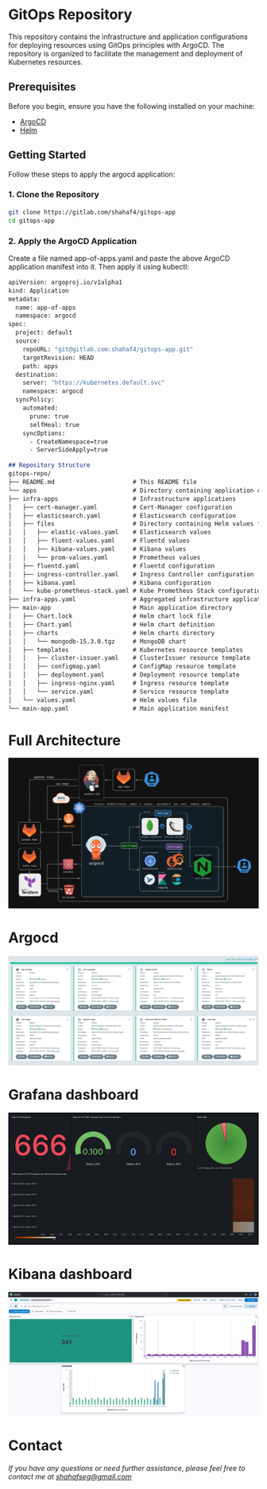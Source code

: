 # GitOps Repository

This repository contains the infrastructure and application configurations for deploying resources using GitOps principles with ArgoCD. The repository is organized to facilitate the management and deployment of Kubernetes resources.

## Prerequisites

Before you begin, ensure you have the following installed on your machine:

- [ArgoCD](https://argo-cd.readthedocs.io/en/stable/getting_started/)
- [Helm](https://helm.sh/docs/intro/install/)

## Getting Started

Follow these steps to apply the argocd application:

### 1. Clone the Repository

```sh
git clone https://gitlab.com/shahaf4/gitops-app
cd gitops-app
```

### 2. Apply the ArgoCD Application

Create a file named app-of-apps.yaml and paste the above ArgoCD application manifest into it. Then apply it using kubectl:
```sh
apiVersion: argoproj.io/v1alpha1
kind: Application
metadata:
  name: app-of-apps
  namespace: argocd
spec:
  project: default
  source:
    repoURL: "git@gitlab.com:shahaf4/gitops-app.git"
    targetRevision: HEAD
    path: apps
  destination:
    server: "https://kubernetes.default.svc"
    namespace: argocd
  syncPolicy:
    automated:
      prune: true
      selfHeal: true
    syncOptions:
      - CreateNamespace=true
      - ServerSideApply=true
```


```markdown
## Repository Structure
gitops-repo/
├── README.md                      # This README file
└── apps                           # Directory containing application configurations
├── infra-apps                     # Infrastructure applications
│   ├── cert-manager.yaml          # Cert-Manager configuration
│   ├── elasticsearch.yaml         # Elasticsearch configuration
│   ├── files                      # Directory containing Helm values files
│   │   ├── elastic-values.yaml    # Elasticsearch values
│   │   ├── fluent-values.yaml     # Fluentd values
│   │   ├── kibana-values.yaml     # Kibana values
│   │   └── prom-values.yaml       # Prometheus values
│   ├── fluentd.yaml               # Fluentd configuration
│   ├── ingress-controller.yaml    # Ingress Controller configuration
│   ├── kibana.yaml                # Kibana configuration
│   └── kube-prometheus-stack.yaml # Kube Prometheus Stack configuration
├── infra-apps.yaml                # Aggregated infrastructure applications manifest
├── main-app                       # Main application directory
│   ├── Chart.lock                 # Helm chart lock file
│   ├── Chart.yaml                 # Helm chart definition
│   ├── charts                     # Helm charts directory
│   │   └── mongodb-15.3.0.tgz     # MongoDB chart
│   ├── templates                  # Kubernetes resource templates
│   │   ├── cluster-issuer.yaml    # ClusterIssuer resource template
│   │   ├── configmap.yaml         # ConfigMap resource template
│   │   ├── deployment.yaml        # Deployment resource template
│   │   ├── ingress-nginx.yaml     # Ingress resource template
│   │   └── service.yaml           # Service resource template
│   └── values.yaml                # Helm values file
└── main-app.yaml                  # Main application manifest
```

# Full Architecture
![Full Architecture](image/tech-architecture.PNG)

# Argocd
![Full Architecture](image/argo.PNG)

# Grafana dashboard
![Full Architecture](image/grafana-dashboard.PNG)

# Kibana dashboard
![Full Architecture](image/kibana-dashboard.PNG)

# Contact

###### If you have any questions or need further assistance, please feel free to contact me at shahafseg@gmail.com
